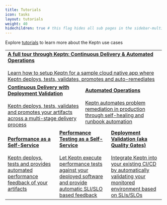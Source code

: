 ```yaml
---
title: Tutorials
icon: tasks
layout: tutorials
weight: 40
hidechildren: true # this flag hides all sub pages in the sidebar-multicard.html
---
```


Explore [tutorials](https://tutorials.keptn.sh/) to learn more about the Keptn use cases

<table class="highlight-table">
  <tr>
    <td colspan="6">
      <a href="https://tutorials.keptn.sh/?cat=full-tour">
        <strong>A full tour through Keptn: Continuous Delivery & Automated Operations</strong><br><br>
        Learn how to setup Keptn for a sample cloud native app where Keptn deploys, tests, validates, promotes and auto-remediates
      </a>
    </td>
  </tr>
  <tr>
    <td colspan="3" width="50%">
      <a href="https://tutorials.keptn.sh/?cat=quality-gates">
        <strong>Continuous Delivery with Deployment Validation</strong><br><br>
        Keptn deploys, tests, validates and promotes your artifacts across a multi-stage delivery process
      </a>
    </td>
    <td colspan="3">
      <a href="https://tutorials.keptn.sh/?cat=automated-operations">
        <strong>Automated Operations</strong><br><br>
        Keptn automates problem remediation in production through self-healing and runbook automation
      </a>
    </td>
  </tr>
  <tr>
    <td colspan="2" width="33%">
       <a href="https://tutorials.keptn.sh/?cat=full-tour">
        <strong>Performance as a Self-Service</strong><br><br>
        Keptn deploys, tests and provides automated performance feedback of your artifacts
      </a>
    </td>
    <td colspan="2" width="33%">
       <a href="https://tutorials.keptn.sh/?cat=full-tour">
        <strong>Performance Testing as a Self-Service</strong><br><br>
        Let Keptn execute performance tests against your deployed software and provide automatic SLI/SLO based feedback
      </a>
    </td>
    <td colspan="2">
      <a href="https://tutorials.keptn.sh/?cat=quality-gates">
        <strong>Deployment Validation (aka Quality Gates)</strong><br><br>
        Integrate Keptn into your existing CI/CD by automatically validating your monitored environment based on SLIs/SLOs
      </a>
    </td>
  </tr>
</table>
